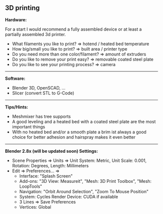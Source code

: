 ## 3D printing

**Hardware:**

For a start I would recommend a fully assembled device or at least a partially assembled 3d printer.
- What filaments you like to print? => hotend / heated bed temperature
- How big/small you like to print? => built area / printer type
- Do you need more than one color/filament? => amount of extruders
- Do you like to remove your print easy? => removable coated steel plate
- Do you like to see your printing process? => camera

****
**Software:**

* Blender 3D, OpenSCAD, ...
* Slicer (convert STL to G-Code)

****
**Tips/Hints:**

* Meshmixer has tree supports
* A good leveling and a heated bed with a coated steel plate are the most important things
* With no heated bed and/or a smooth plate a brim ist always a good choice for better adhesion and hairspray makes it even better

****
**Blender 2.8x (will be updated soon) Settings:**

* Scene Properties => Units => Unit System: Metric, Unit Scale: 0.001, Rotation: Degrees, Length: Millimeters
* Edit => Preferences... => 
  - Interface: "Splash Screen"
  - Add-ons: "3D View: Measureit", "Mesh: 3D Print Toolbox", "Mesh: LoopTools"
  - Navigation: "Orbit Around Selection", "Zoom To Mouse Position"
  - System: Cycles Render Device: CUDA if available
  - 3 Lines => Save Preferences
  - Vertices: Global


